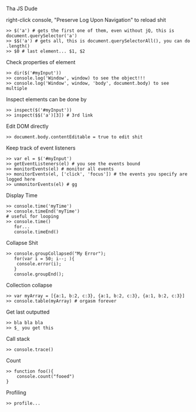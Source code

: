Tha JS Dude

right-click console, "Preserve Log Upon Navigation" to reload shit

	>> $('a') # gets the first one of them, even without jQ, this is document.querySelector('a')
	>> $$('a') # gets all, this is document.querySelectorAll(), you can do .length()
	>> $0 # last element... $1, $2

Check properties of element

	>> dir($('#myInput'))
	>> console.log('Window', window) to see the object!!!
	>> console.log('Window', window, 'body', document.body) to see multiple

Inspect elements can be done by

	>> inspect($('#myInput'))
	>> inspect($$('a')[3]) # 3rd link

Edit DOM directly

	>> document.body.contentEditable = true to edit shit
	
Keep track of event listeners

	>> var el = $('#myInput') 
	>> getEventListeners(el) # you see the events bound
	>> monitorEvents(el) # monitor all events
	>> monitorEvents(el, ['click', 'focus']) # the events you specify are logged here
	>> unmonitorEvents(el) # gg

Display Time

	>> console.time('myTime')
	>> console.timeEnd('myTime')
	# useful for looping
	>> console.time()
	   for... 
	   console.timeEnd()

Collapse Shit

	>> console.groupCollapsed("My Error");
	   for(var i = 50; i--; ){
	   	console.error(i);
	   }
	   console.groupEnd();

Collection collapse

	>> var myArray = [{a:1, b:2, c:3}, {a:1, b:2, c:3}, {a:1, b:2, c:3}]
	>> console.table(myArray) # orgasm forever


Get last outputted

	>> bla bla bla
	>> $_ you get this

Call stack
	
	>> console.trace()

Count
	
	>> function foo(){
		console.count("fooed")
	}

Profiling

	>> profile...

	